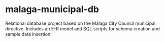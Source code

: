 # malaga-municipal-db
Relational database project based on the Málaga City Council municipal directive. Includes an E-R model and SQL scripts for schema creation and sample data insertion.
